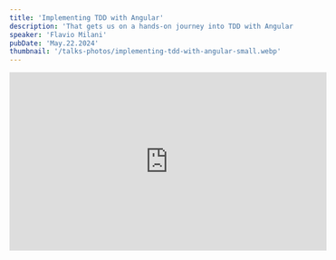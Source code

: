 ```yaml
---
title: 'Implementing TDD with Angular'
description: 'That gets us on a hands-on journey into TDD with Angular! peek into the fundamentals of test-driven development, unit testing with Jest, and conquer end-to-end testing with Cypress. Discover best practices for integration and automation. Thanks for the support: @DeafTech'
speaker: 'Flavio Milani'
pubDate: 'May.22.2024'
thumbnail: '/talks-photos/implementing-tdd-with-angular-small.webp'
---
```


<iframe 
  width="560" 
  height="315" 
  src="https://www.youtube.com/embed/_RCTzxSRrxU?si=xzqjNc8f5goyNbXe"
  title="YouTube video player" 
  frameborder="0"
  allow="accelerometer; autoplay; clipboard-write; encrypted-media; gyroscope; picture-in-picture; web-share"
  referrerpolicy="strict-origin-when-cross-origin"
  allowfullscreen>
</iframe>
